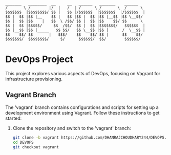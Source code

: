 
``` 
_______   ________  __     __   ______   _______    ______  
/       \ /        |/  |   /  | /      \ /       \  /      \ 
$$$$$$$  |$$$$$$$$/ $$ |   $$ |/$$$$$$  |$$$$$$$  |/$$$$$$  |
$$ |  $$ |$$ |__    $$ |   $$ |$$ |  $$ |$$ |__$$ |$$ \__$$/ 
$$ |  $$ |$$    |   $$  \ /$$/ $$ |  $$ |$$    $$/ $$      \ 
$$ |  $$ |$$$$$/     $$  /$$/  $$ |  $$ |$$$$$$$/   $$$$$$  |
$$ |__$$ |$$ |_____   $$ $$/   $$ \__$$ |$$ |      /  \__$$ |
$$    $$/ $$       |   $$$/    $$    $$/ $$ |      $$    $$/ 
$$$$$$$/  $$$$$$$$/     $/      $$$$$$/  $$/        $$$$$$/                                                                                             
```
# DevOps Project

This project explores various aspects of DevOps, focusing on Vagrant for infrastructure provisioning.

## Vagrant Branch

The 'vagrant' branch contains configurations and scripts for setting up a development environment using Vagrant. Follow these instructions to get started:

1. Clone the repository and switch to the 'vagrant' branch:

   ```bash
   git clone -b vagrant https://github.com/DHANRAJCHOUDHARY244/DEVOPS.git
   cd DEVOPS
   git checkout vagrant
